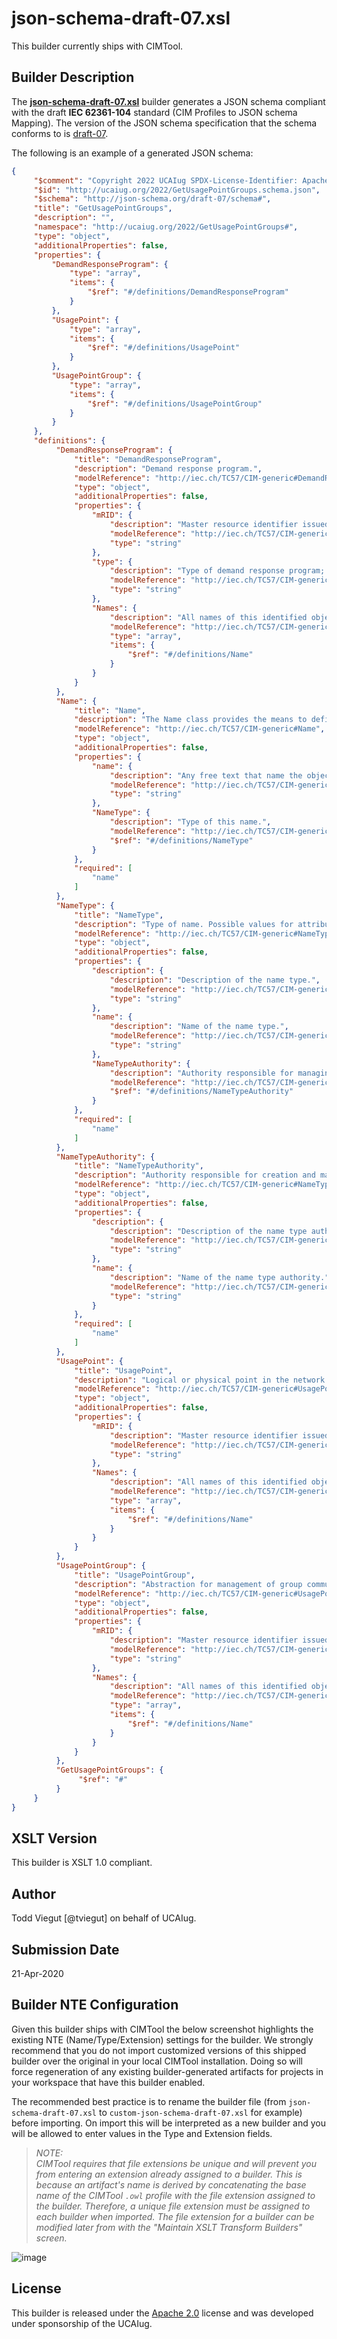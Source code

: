 # json-schema-draft-07.xsl

This builder currently ships with CIMTool.

## Builder Description

The **[json-schema-draft-07.xsl](json-schema-draft-07.xsl)** builder generates a JSON schema compliant with the draft **IEC 62361-104** standard (CIM Profiles to JSON schema Mapping). The version of the JSON schema specification that the schema conforms to is [draft-07](https://json-schema.org/draft-07/json-schema-release-notes.html).

The following is an example of a generated JSON schema:

```JSON
{
     "$comment": "Copyright 2022 UCAIug SPDX-License-Identifier: Apache-2.0",
     "$id": "http://ucaiug.org/2022/GetUsagePointGroups.schema.json",
     "$schema": "http://json-schema.org/draft-07/schema#",
     "title": "GetUsagePointGroups",
     "description": "",
     "namespace": "http://ucaiug.org/2022/GetUsagePointGroups#",
     "type": "object",
     "additionalProperties": false,
     "properties": {
         "DemandResponseProgram": {
             "type": "array",
             "items": {
                 "$ref": "#/definitions/DemandResponseProgram"
             }
         },
         "UsagePoint": {
             "type": "array",
             "items": {
                 "$ref": "#/definitions/UsagePoint"
             }
         },
         "UsagePointGroup": {
             "type": "array",
             "items": {
                 "$ref": "#/definitions/UsagePointGroup"
             }
         }
     },
     "definitions": {
          "DemandResponseProgram": {
              "title": "DemandResponseProgram",
              "description": "Demand response program.",
              "modelReference": "http://iec.ch/TC57/CIM-generic#DemandResponseProgram",
              "type": "object",
              "additionalProperties": false,
              "properties": {
                  "mRID": {
                      "description": "Master resource identifier issued by a model authority. The mRID is unique within an exchange context. Global uniqueness is easily achieved by using a UUID, as specified in RFC 4122, for the mRID. The use of UUID is strongly recommended. For CIMXML data files in RDF syntax conforming to IEC 61970-552, the mRID is mapped to rdf:ID or rdf:about attributes that identify CIM object elements.",
                      "modelReference": "http://iec.ch/TC57/CIM-generic#IdentifiedObject.mRID",
                      "type": "string"
                  },
                  "type": {
                      "description": "Type of demand response program; examples are CPP (critical-peak pricing), RTP (real-time pricing), DLC (direct load control), DBP (demand bidding program), BIP (base interruptible program). Note that possible types change a lot and it would be impossible to enumerate them all.",
                      "modelReference": "http://iec.ch/TC57/CIM-generic#DemandResponseProgram.type",
                      "type": "string"
                  },
                  "Names": {
                      "description": "All names of this identified object.",
                      "modelReference": "http://iec.ch/TC57/CIM-generic#IdentifiedObject.Names",
                      "type": "array",
                      "items": {
                          "$ref": "#/definitions/Name"
                      }
                  }
              }
          },
          "Name": {
              "title": "Name",
              "description": "The Name class provides the means to define any number of human readable names for an object. A name is <b>not</b> to be used for defining inter-object relationships. For inter-object relationships instead use the object identification 'mRID'.",
              "modelReference": "http://iec.ch/TC57/CIM-generic#Name",
              "type": "object",
              "additionalProperties": false,
              "properties": {
                  "name": {
                      "description": "Any free text that name the object.",
                      "modelReference": "http://iec.ch/TC57/CIM-generic#Name.name",
                      "type": "string"
                  },
                  "NameType": {
                      "description": "Type of this name.",
                      "modelReference": "http://iec.ch/TC57/CIM-generic#Name.NameType",
                      "$ref": "#/definitions/NameType"
                  }
              },
              "required": [
                  "name"
              ]
          },
          "NameType": {
              "title": "NameType",
              "description": "Type of name. Possible values for attribute 'name' are implementation dependent but standard profiles may specify types. An enterprise may have multiple IT systems each having its own local name for the same object, e.g. a planning system may have different names from an EMS. An object may also have different names within the same IT system, e.g. localName as defined in CIM version 14. The definition from CIM14 is: The localName is a human readable name of the object. It is a free text name local to a node in a naming hierarchy similar to a file directory structure. A power system related naming hierarchy may be: Substation, VoltageLevel, Equipment etc. Children of the same parent in such a hierarchy have names that typically are unique among them.",
              "modelReference": "http://iec.ch/TC57/CIM-generic#NameType",
              "type": "object",
              "additionalProperties": false,
              "properties": {
                  "description": {
                      "description": "Description of the name type.",
                      "modelReference": "http://iec.ch/TC57/CIM-generic#NameType.description",
                      "type": "string"
                  },
                  "name": {
                      "description": "Name of the name type.",
                      "modelReference": "http://iec.ch/TC57/CIM-generic#NameType.name",
                      "type": "string"
                  },
                  "NameTypeAuthority": {
                      "description": "Authority responsible for managing names of this type.",
                      "modelReference": "http://iec.ch/TC57/CIM-generic#NameType.NameTypeAuthority",
                      "$ref": "#/definitions/NameTypeAuthority"
                  }
              },
              "required": [
                  "name"
              ]
          },
          "NameTypeAuthority": {
              "title": "NameTypeAuthority",
              "description": "Authority responsible for creation and management of names of a given type; typically an organization or an enterprise system.",
              "modelReference": "http://iec.ch/TC57/CIM-generic#NameTypeAuthority",
              "type": "object",
              "additionalProperties": false,
              "properties": {
                  "description": {
                      "description": "Description of the name type authority.",
                      "modelReference": "http://iec.ch/TC57/CIM-generic#NameTypeAuthority.description",
                      "type": "string"
                  },
                  "name": {
                      "description": "Name of the name type authority.",
                      "modelReference": "http://iec.ch/TC57/CIM-generic#NameTypeAuthority.name",
                      "type": "string"
                  }
              },
              "required": [
                  "name"
              ]
          },
          "UsagePoint": {
              "title": "UsagePoint",
              "description": "Logical or physical point in the network to which readings or events may be attributed. Used at the place where a physical or virtual meter may be located; however, it is not required that a meter be present.",
              "modelReference": "http://iec.ch/TC57/CIM-generic#UsagePoint",
              "type": "object",
              "additionalProperties": false,
              "properties": {
                  "mRID": {
                      "description": "Master resource identifier issued by a model authority. The mRID is unique within an exchange context. Global uniqueness is easily achieved by using a UUID, as specified in RFC 4122, for the mRID. The use of UUID is strongly recommended. For CIMXML data files in RDF syntax conforming to IEC 61970-552, the mRID is mapped to rdf:ID or rdf:about attributes that identify CIM object elements.",
                      "modelReference": "http://iec.ch/TC57/CIM-generic#IdentifiedObject.mRID",
                      "type": "string"
                  },
                  "Names": {
                      "description": "All names of this identified object.",
                      "modelReference": "http://iec.ch/TC57/CIM-generic#IdentifiedObject.Names",
                      "type": "array",
                      "items": {
                          "$ref": "#/definitions/Name"
                      }
                  }
              }
          },
          "UsagePointGroup": {
              "title": "UsagePointGroup",
              "description": "Abstraction for management of group communications within a two-way AMR system or the data for a group of related usage points. Commands can be issued to all of the usage points that belong to a usage point group using a defined group address and the underlying AMR communication infrastructure.",
              "modelReference": "http://iec.ch/TC57/CIM-generic#UsagePointGroup",
              "type": "object",
              "additionalProperties": false,
              "properties": {
                  "mRID": {
                      "description": "Master resource identifier issued by a model authority. The mRID is unique within an exchange context. Global uniqueness is easily achieved by using a UUID, as specified in RFC 4122, for the mRID. The use of UUID is strongly recommended. For CIMXML data files in RDF syntax conforming to IEC 61970-552, the mRID is mapped to rdf:ID or rdf:about attributes that identify CIM object elements.",
                      "modelReference": "http://iec.ch/TC57/CIM-generic#IdentifiedObject.mRID",
                      "type": "string"
                  },
                  "Names": {
                      "description": "All names of this identified object.",
                      "modelReference": "http://iec.ch/TC57/CIM-generic#IdentifiedObject.Names",
                      "type": "array",
                      "items": {
                          "$ref": "#/definitions/Name"
                      }
                  }
              }
          },
          "GetUsagePointGroups": {
               "$ref": "#"
          }
     }
}
```

## XSLT Version

This builder is XSLT 1.0 compliant.

## Author

Todd Viegut [@tviegut] on behalf of UCAIug.

## Submission Date

21-Apr-2020

## Builder NTE Configuration

Given this builder ships with CIMTool the below screenshot highlights the existing NTE (Name/Type/Extension) settings for the builder.  We strongly recommend that you do not import customized versions of this shipped builder over the original in your local CIMTool installation. Doing so will force regeneration of any existing builder-generated artifacts for projects in your workspace that have this builder enabled.

The recommended best practice is to rename the builder file  (from ```json-schema-draft-07.xsl``` to ```custom-json-schema-draft-07.xsl``` for example) before importing. On import this will be interpreted as a new builder and you will be allowed to enter values in the Type and Extension fields.

>*NOTE: </br>CIMTool requires that file extensions be unique and will prevent you from entering an extension already assigned to a builder. This is because an artifact's name is derived by concatenating the base name of the CIMTool ```.owl``` profile with the file extension assigned to the builder. Therefore, a unique file extension must be assigned to each builder when imported. The file extension for a builder can be modified later from with the "Maintain XSLT Transform Builders" screen.*

![image](import-builder.png)

## License

This builder is released under the [Apache 2.0](../../LICENSE) license and was developed under sponsorship of the UCAIug.
